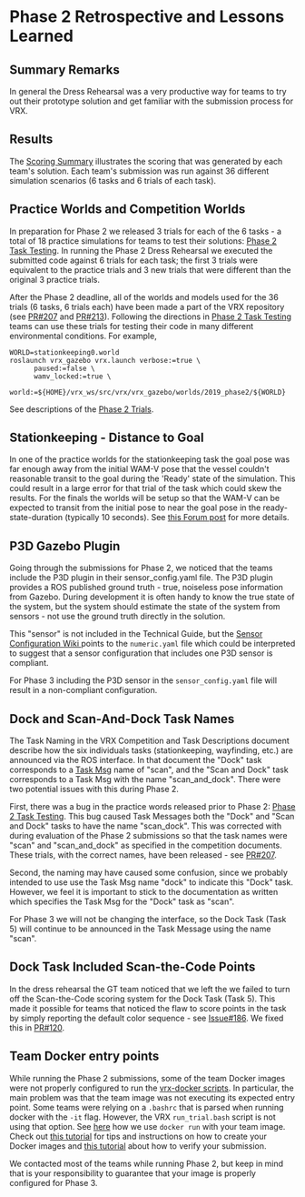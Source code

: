 # Phase 2 Retrospective and Lessons Learned #

## Summary Remarks ##

In general the Dress Rehearsal was a very productive way for teams to try out their prototype solution and get familiar with the submission process for VRX.

## Results ##

The [Scoring Summary](https://github.com/osrf/vrx/wiki/VRX%202019%20Results) illustrates the scoring that was generated by each team's solution.  Each team's submission was run against 36 different simulation scenarios (6 tasks and 6 trials of each task).  


## Practice Worlds and Competition Worlds ##

In preparation for Phase 2 we released 3 trials for each of the 6 tasks - a total of 18 practice simulations for teams to test their solutions: [Phase 2 Task Testing](https://github.com/osrf/vrx/wiki/Phase2_Task_Testing_2019).  In running the Phase 2 Dress Rehearsal we executed the submitted code against 6 trials for each task; the first 3 trials were equivalent to the practice trials and 3 new trials that were different than the original 3 practice trials.

After the Phase 2 deadline, all of the worlds and models used for the 36 trials (6 tasks, 6 trials each) have been made a part of the VRX repository (see [PR#207](https://osrf-migration.github.io/vrx-gh-pages/#!/osrf/vrx/pull-requests/207/page/1) and [PR#213](https://osrf-migration.github.io/vrx-gh-pages/#!/osrf/vrx/pull-requests/213/page/1)).  Following the directions in [Phase 2 Task Testing](https://github.com/osrf/vrx/wiki/Phase2_Task_Testing_2019) teams can use these trials for testing their code in many different environmental conditions.  For example,
```
WORLD=stationkeeping0.world
roslaunch vrx_gazebo vrx.launch verbose:=true \
      paused:=false \
      wamv_locked:=true \
      world:=${HOME}/vrx_ws/src/vrx/vrx_gazebo/worlds/2019_phase2/${WORLD}
```
 See descriptions of the [Phase 2 Trials](https://github.com/osrf/vrx/wiki/events-19-phase2_trials).

## Stationkeeping - Distance to Goal ##

In one of the practice worlds for the stationkeeping task the goal pose was far enough away from the initial WAM-V pose that the vessel couldn't reasonable transit to the goal during the 'Ready' state of the simulation.  This could result in a large error for that trial of the task which could skew the results.  For the finals the worlds will be setup so that the WAM-V can be expected to transit from the initial pose to near the goal pose in the ready-state-duration (typically 10 seconds).  See [this Forum post](https://robonationforum.vbulletin.net/forum/robotx/virtual-robotx-aa/2689-vrx-scoring) for more details.

## P3D Gazebo Plugin ##

Going through the submissions for Phase 2, we noticed that the teams include the P3D plugin in their sensor_config.yaml file. The P3D plugin provides a ROS published ground truth - true, noiseless pose information from Gazebo.  During development it is often handy to know the true state of the system, but the system should estimate the state of the system from sensors - not use the ground truth directly in the solution.  

This "sensor" is not included in the Technical Guide, but the [Sensor Configuration Wiki ](https://github.com/osrf/vrx/wiki/tutorials-Creating%20a%20custom%20WAM-V%20Thruster%20and%20Sensor%20Configuration%20For%20Competition) points to the `numeric.yaml` file which could be interpreted to suggest that a sensor configuration that includes one P3D sensor is compliant.

For Phase 3 including the P3D sensor in the `sensor_config.yaml` file will result in a non-compliant configuration.

## Dock and Scan-And-Dock Task Names ##

The Task Naming in the VRX Competition and Task Descriptions document describe how the six individuals tasks (stationkeeping, wayfinding, etc.) are announced via the ROS interface.  In that document the "Dock" task corresponds to a [Task Msg](https://github.com/osrf/vrx/blob/master/vrx_gazebo/msg/Task.msg) name of "scan", and the "Scan and Dock" task corresponds to a Task Msg with the name "scan_and_dock".  There were two potential issues with this during Phase 2.

First, there was a bug in the practice words released prior to Phase 2: [Phase 2 Task Testing](https://github.com/osrf/vrx/wiki/Phase2_Task_Testing_2019).  This bug caused Task Messages both the "Dock" and "Scan and Dock" tasks to have the name "scan_dock".  This was corrected with during evaluation of the Phase 2 submissions so that the task names were "scan" and "scan_and_dock" as specified in the competition documents.  These trials, with the correct names, have been released - see [PR#207](https://osrf-migration.github.io/vrx-gh-pages/#!/osrf/vrx/pull-requests/207/page/1).


Second, the naming may have caused some confusion, since we probably intended to use use the Task Msg name "dock" to indicate this "Dock" task.  However, we feel it is important to stick to the documentation as written which specifies the Task Msg for the "Dock" task as "scan".  

For Phase 3 we will not be changing the interface, so the Dock Task (Task 5) will continue to be announced in the Task Message using the name "scan".

## Dock Task Included Scan-the-Code Points ##

In the dress rehearsal the GT team noticed that we left the we failed to turn off the Scan-the-Code scoring system for the Dock Task (Task 5).  This made it possible for teams that noticed the flaw to score points in the task by simply reporting the default color sequence - see [Issue#186](https://github.com/osrf/vrx/issues/186).  We fixed this in [PR#120](https://osrf-migration.github.io/vrx-gh-pages/#!/osrf/vrx/pull-requests/120/page/1).

## Team Docker entry points ##

While running the Phase 2 submissions, some of the team Docker images were not properly configured to run the [vrx-docker scripts](https://github.com/osrf/vrx-docker). In particular, the main problem was that the team image was not executing its expected entry point. Some teams were relying on a  `.bashrc` that is parsed when running docker with the `-it` flag. However, the VRX `run_trial.bash` script is not using that option. See [here](https://github.com/osrf/vrx-docker/blob/master/run_trial.bash#L160) how we use `docker run` with your team image. Check out [this tutorial](https://github.com/osrf/vrx/wiki/tutorials-Creating%20a%20Dockerhub%20image%20for%20submission) for tips and instructions on how to create your Docker images and [this tutorial](https://github.com/osrf/vrx/wiki/Testing%20your%20submission) about how to verify your submission.

We contacted most of the teams while running Phase 2, but keep in mind that is your responsibility to guarantee that your image is properly configured for Phase 3.